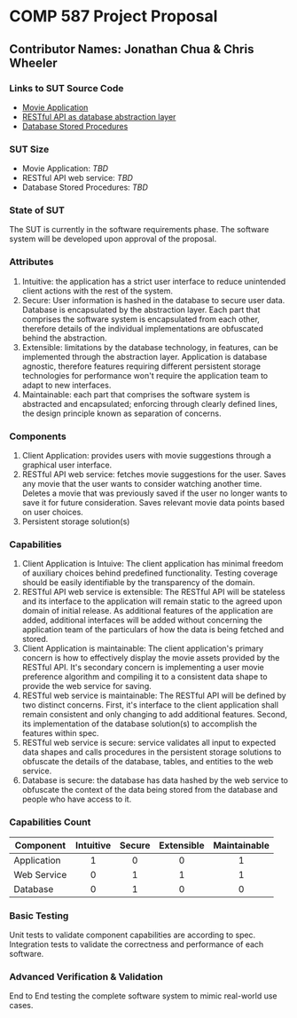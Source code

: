 # COMP 587 Project Proposal
## Contributor Names: Jonathan Chua & Chris Wheeler

### Links to SUT Source Code
- [Movie Application](https://github.com/chizuo/COMP587-Project-App)
- [RESTful API as database abstraction layer]()
- [Database Stored Procedures]()

### SUT Size
- Movie Application: *TBD*
- RESTful API web service: *TBD*
- Database Stored Procedures: *TBD*

### State of SUT
The SUT is currently in the software requirements phase. 
The software system will be developed upon approval of the proposal.

### Attributes
1. Intuitive: the application has a strict user interface to reduce unintended client actions with the rest of the system.
2. Secure: User information is hashed in the database to secure user data. Database is encapsulated by the abstraction layer. Each part that comprises the software system is encapsulated from each other, therefore details of the individual implementations are obfuscated behind the abstraction.
3. Extensible: limitations by the database technology, in features, can be implemented through the abstraction layer. 
Application is database agnostic, therefore features requiring different persistent storage technologies for performance won't require the application team to adapt to new interfaces.
4. Maintainable: each part that comprises the software system is abstracted and encapsulated; enforcing through clearly defined lines, the design principle known as separation of concerns.

### Components
1. Client Application: provides users with movie suggestions through a graphical user interface.
2. RESTful API web service: fetches movie suggestions for the user. Saves any movie that the user wants to consider watching another time. Deletes a movie that was previously saved if the user no longer wants to save it for future consideration. Saves relevant movie data points based on user choices.
3. Persistent storage solution(s)

### Capabilities
1. Client Application is Intuive: The client application has minimal freedom of auxiliary choices behind predefined functionality. Testing coverage should be easily identifiable by the transparency of the domain.
2. RESTful API web service is extensible: The RESTful API will be stateless and its interface to the application will remain static to the agreed upon domain of initial release. As additional features of the application are added, additional interfaces will be added without concerning the application team of the particulars of how the data is being fetched and stored.
3. Client Application is maintainable: The client application's primary concern is how to effectively display the movie assets provided by the RESTful API. It's secondary concern is implementing a user movie preference algorithm and compiling it to a consistent data shape to provide the web service for saving.
4. RESTful web service is maintainable: The RESTful API will be defined by two distinct concerns. First, it's interface to the client application shall remain consistent and only changing to add additional features. Second, its implementation of the database solution(s) to accomplish the features within spec.
5. RESTful web service is secure: service validates all input to expected data shapes and calls procedures in the persistent storage solutions to obfuscate the details of the database, tables, and entities to the web service. 
6. Database is secure: the database has data hashed by the web service to obfuscate the context of the data being stored from the database and people who have access to it.

### Capabilities Count
| Component | Intuitive | Secure | Extensible | Maintainable |
|-----------|:-----------:|:-----------:|:-----------:|:-----------:|
| Application | 1 | 0 | 0 | 1 |
| Web Service | 0 | 1 | 1 | 1 |
| Database | 0 | 1 | 0 | 0 |

### Basic Testing
Unit tests to validate component capabilities are according to spec.
Integration tests to validate the correctness and performance of each software.

### Advanced Verification & Validation
End to End testing the complete software system to mimic real-world use cases.